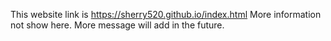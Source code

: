 This website link is https://sherry520.github.io/index.html
More information not show here.
More message will add in the future.